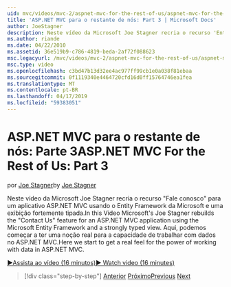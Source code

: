 ```yaml
---
uid: mvc/videos/mvc-2/aspnet-mvc-for-the-rest-of-us/aspnet-mvc-for-the-rest-of-us-part-3
title: 'ASP.NET MVC para o restante de nós: Part 3 | Microsoft Docs'
author: JoeStagner
description: Neste vídeo da Microsoft Joe Stagner recria o recurso 'Entre em contato conosco' para um aplicativo ASP.NET MVC usando o Entity Framework da Microsoft e ty fortemente...
ms.author: riande
ms.date: 04/22/2010
ms.assetid: 36e519b9-c786-4819-beda-2af72f088623
msc.legacyurl: /mvc/videos/mvc-2/aspnet-mvc-for-the-rest-of-us/aspnet-mvc-for-the-rest-of-us-part-3
msc.type: video
ms.openlocfilehash: c3bd47b13d32ee4ac977ff99cb1e0a038f81ebaa
ms.sourcegitcommit: 0f1119340e4464720cfd16d0ff15764746ea1fea
ms.translationtype: MT
ms.contentlocale: pt-BR
ms.lasthandoff: 04/17/2019
ms.locfileid: "59383051"
---
```

# <a name="aspnet-mvc-for-the-rest-of-us-part-3"></a><span data-ttu-id="ce130-103">ASP.NET MVC para o restante de nós: Parte 3</span><span class="sxs-lookup"><span data-stu-id="ce130-103">ASP.NET MVC For the Rest of Us: Part 3</span></span>

<span data-ttu-id="ce130-104">por [Joe Stagner](https://github.com/JoeStagner)</span><span class="sxs-lookup"><span data-stu-id="ce130-104">by [Joe Stagner](https://github.com/JoeStagner)</span></span>

<span data-ttu-id="ce130-105">Neste vídeo da Microsoft Joe Stagner recria o recurso "Fale conosco" para um aplicativo ASP.NET MVC usando o Entity Framework da Microsoft e uma exibição fortemente tipada.</span><span class="sxs-lookup"><span data-stu-id="ce130-105">In this Video Microsoft's Joe Stagner rebuilds the "Contact Us" feature for an ASP.NET MVC application using the Microsoft Entity Framework and a strongly typed view.</span></span> <span data-ttu-id="ce130-106">Aqui, podemos começar a ter uma noção real para a capacidade de trabalhar com dados no ASP.NET MVC.</span><span class="sxs-lookup"><span data-stu-id="ce130-106">Here we start to get a real feel for the power of working with data in ASP.NET MVC.</span></span>

[<span data-ttu-id="ce130-107">&#9654;Assista ao vídeo (16 minutos)</span><span class="sxs-lookup"><span data-stu-id="ce130-107">&#9654; Watch video (16 minutes)</span></span>](https://channel9.msdn.com/Blogs/ASP-NET-Site-Videos/aspnet-mvc-for-the-rest-of-us-part-3)

> [!div class="step-by-step"]
> <span data-ttu-id="ce130-108">[Anterior](aspnet-mvc-for-the-rest-of-us-part-2.md)
> [Próximo](aspnet-mvc-for-the-rest-of-us-part-4.md)</span><span class="sxs-lookup"><span data-stu-id="ce130-108">[Previous](aspnet-mvc-for-the-rest-of-us-part-2.md)
[Next](aspnet-mvc-for-the-rest-of-us-part-4.md)</span></span>
